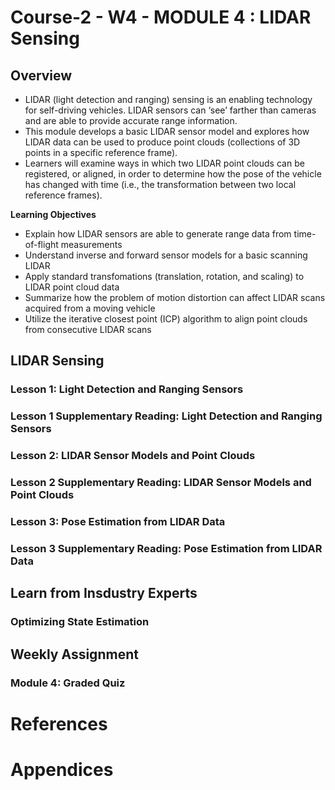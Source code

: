 # Course-2 - W4 - MODULE 4 : LIDAR Sensing 

## Overview 

- LIDAR (light detection and ranging) sensing is an enabling technology for self-driving vehicles. LIDAR sensors can ‘see’ farther than cameras and are able to provide accurate range information. 
- This module develops a basic LIDAR sensor model and explores how LIDAR data can be used to produce point clouds (collections of 3D points in a specific reference frame). 
- Learners will examine ways in which two LIDAR point clouds can be registered, or aligned, in order to determine how the pose of the vehicle has changed with time (i.e., the transformation between two local reference frames).

**Learning  Objectives**

- Explain how LIDAR sensors are able to generate range data from time-of-flight measurements
- Understand inverse and forward sensor models for a basic scanning LIDAR
- Apply standard transfomations (translation, rotation, and scaling) to LIDAR point cloud data
- Summarize how the problem of motion distortion can affect LIDAR scans acquired from a moving vehicle
- Utilize the iterative closest point (ICP) algorithm to align point clouds from consecutive LIDAR scans

## LIDAR Sensing 
### Lesson 1: Light Detection and Ranging Sensors 
### Lesson 1 Supplementary Reading: Light Detection and Ranging Sensors
### Lesson 2: LIDAR Sensor Models and Point Clouds
### Lesson 2 Supplementary Reading: LIDAR Sensor Models and Point Clouds
### Lesson 3: Pose Estimation from LIDAR Data
### Lesson 3 Supplementary Reading: Pose Estimation from LIDAR Data
## Learn from Insdustry Experts
### Optimizing State Estimation
## Weekly Assignment
### Module 4: Graded Quiz

# References

# Appendices
